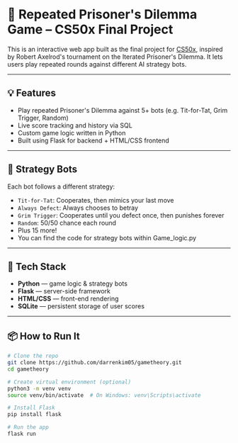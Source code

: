 # 🤝 Repeated Prisoner's Dilemma Game – CS50x Final Project

This is an interactive web app built as the final project for [CS50x](https://cs50.harvard.edu/x/), inspired by Robert Axelrod's tournament on the Iterated Prisoner's Dilemma. It lets users play repeated rounds against different AI strategy bots.

---

## 💡 Features

- Play repeated Prisoner's Dilemma against 5+ bots (e.g. Tit-for-Tat, Grim Trigger, Random)
- Live score tracking and history via SQL
- Custom game logic written in Python
- Built using Flask for backend + HTML/CSS frontend

---

## 🧠 Strategy Bots

Each bot follows a different strategy:
-  `Tit-for-Tat`: Cooperates, then mimics your last move
-  `Always Defect`: Always chooses to betray
-  `Grim Trigger`: Cooperates until you defect once, then punishes forever
-  `Random`: 50/50 chance each round
-   Plus 15 more!
-   You can find the code for strategy bots within Game_logic.py

---

## 🚀 Tech Stack

- **Python** — game logic & strategy bots
- **Flask** — server-side framework
- **HTML/CSS** — front-end rendering
- **SQLite** — persistent storage of user scores

---

## 📦 How to Run It

```bash
# Clone the repo
git clone https://github.com/darrenkim05/gametheory.git
cd gametheory

# Create virtual environment (optional)
python3 -m venv venv
source venv/bin/activate  # On Windows: venv\Scripts\activate

# Install Flask
pip install flask

# Run the app
flask run
